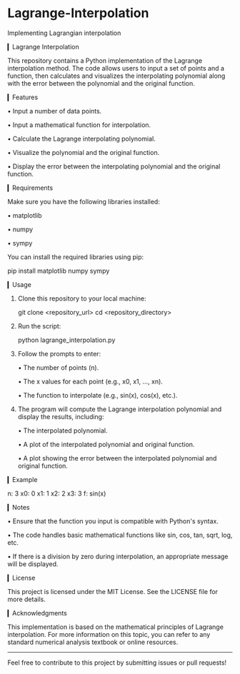 # Lagrange-Interpolation
Implementing Lagrangian interpolation

▎Lagrange Interpolation

This repository contains a Python implementation of the Lagrange interpolation method. The code allows users to input a set of points and a function, then calculates and visualizes the interpolating polynomial along with the error between the polynomial and the original function.

▎Features

• Input a number of data points.

• Input a mathematical function for interpolation.

• Calculate the Lagrange interpolating polynomial.

• Visualize the polynomial and the original function.

• Display the error between the interpolating polynomial and the original function.

▎Requirements

Make sure you have the following libraries installed:

• matplotlib

• numpy

• sympy

You can install the required libraries using pip:

pip install matplotlib numpy sympy


▎Usage

1. Clone this repository to your local machine:

      git clone <repository_url>
   cd <repository_directory>
   

2. Run the script:

      python lagrange_interpolation.py
   

3. Follow the prompts to enter:

   • The number of points (n).

   • The x values for each point (e.g., x0, x1, ..., xn).

   • The function to interpolate (e.g., sin(x), cos(x), etc.).

4. The program will compute the Lagrange interpolation polynomial and display the results, including:

   • The interpolated polynomial.

   • A plot of the interpolated polynomial and original function.

   • A plot showing the error between the interpolated polynomial and original function.

▎Example

n: 3
x0: 0
x1: 1
x2: 2
x3: 3
f: sin(x)


▎Notes

• Ensure that the function you input is compatible with Python's syntax.

• The code handles basic mathematical functions like sin, cos, tan, sqrt, log, etc.

• If there is a division by zero during interpolation, an appropriate message will be displayed.

▎License

This project is licensed under the MIT License. See the LICENSE file for more details.

▎Acknowledgments

This implementation is based on the mathematical principles of Lagrange interpolation. For more information on this topic, you can refer to any standard numerical analysis textbook or online resources.

---

Feel free to contribute to this project by submitting issues or pull requests!
